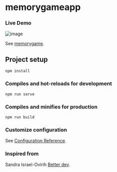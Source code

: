 # memorygameapp

### Live Demo
![image](https://user-images.githubusercontent.com/62888962/152989091-16104b47-b08b-4cab-a026-511c7ecd428d.png)

See [memorygame](https://memorygame-with-vue.vercel.app/).

## Project setup
```
npm install
```

### Compiles and hot-reloads for development
```
npm run serve
```

### Compiles and minifies for production
```
npm run build
```

### Customize configuration
See [Configuration Reference](https://cli.vuejs.org/config/).

### Inspired from 
Sandra Israel-Ovirih [Better dev](https://www.better.dev/build-a-memory-matching-game-in-javascript#7-a-congratulations-modal).

